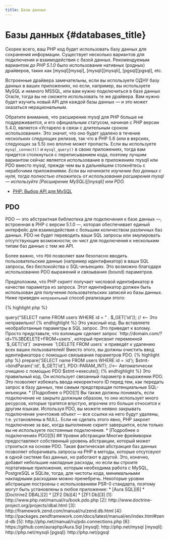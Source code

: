 ```yaml
---
title: Базы данных
---
```


# Базы данных {#databases_title}

Скорее всего, ваш PHP код будет использовать базу данных для сохранения информации. Существует несколько вариантов для подключения и взаимодействия с базой данных. Рекомендуемым вариантом _до PHP 5.1.0_ было использование нативных (родных) драйверов, таких как [mysql][mysql], [mysqli][mysqli], [pgsql][pgsql], etc.

Встроенные драйвера замечательны, если вы используете ОДНУ базу данных в ваших приложениях, но если, например, вы используете MySQL и немного MSSQL, или вам нужно подключиться в базе данных Oracle, тогда вы не сможете использовать те же драйвера. Вам нужно будет изучить новый API для каждой базы данных &mdash; и это может оказаться нерациональным.

Обратите внимание, что расширение mysql для PHP больше не поддерживается, и его официальным статусом, начиная с PHP версии 5.4.0, является «Устарело в связи с длительным сроком использования». Это значит, что оно будет удалено в течение нескольких следующих релизов, так что в PHP 5.6 (или в версиях, следующих за 5.5) оно вполне может пропасть. Если вы используете `mysql_connect()` и `mysql_query()` в своих приложениях, тогда вам придется столкнуться с переписыванием кода, поэтому лучшим вариантом сейчас является использование в приложениях mysqli или PDO вместо mysql, прежде чем вы в дальнейшем столкнётесь с нерабочими приложениями. _Если вы начинаете изучение баз данных с нуля, тогда полностью откажитесь от использования расширения mysql &mdash; используйте [Расширение MySQLi][mysqli] или PDO._

* [PHP: Выбор API для MySQL](http://php.net/manual/ru/mysqlinfo.api.choosing.php)

## PDO

PDO &mdash; это абстрактная библиотека для подключения к базе данных &mdash;, встроенная в PHP с версии 5.1.0 &mdash;, которая обеспечивает единый интерфейс для взаимодействия с большим количеством различных баз данных. PDO не будет переводить ваши SQL запросы или эмулировать отсутствующие возможности; он чист для подключения к нескольким типам баз данных с тем же API.

Более важно, что `PDO` позволяет вам безопасно вводить пользовательские данные (например идентификатор) в ваши SQL запросы, без беспокойства о SQL-инъекциях. Это возможно благодаря использованию PDO выражений и связывания (bound) параметров.

Предположим, что PHP скрипт получает числовой идентификатор в качестве параметра из запроса. Этот идентификатор должен быть использован для получения пользовательских записей из базы данных. Ниже приведен `неправильный` способ реализации этого:

{% highlight php %}
<?php
$pdo = new PDO('sqlite:users.db');
$pdo->query("SELECT name FROM users WHERE id = " . $_GET['id']); // <-- Это неправильно!
{% endhighlight %}

Это ужасный код. Вы вставляете необработанные параметры в SQL запрос. Это приведет к взлому. Просто представьте, что взломщик сделает запрос `http://domain.com/?id=1%3BDELETE+FROM+users`, который присвоит переменной `$_GET['id']` значение `1;DELETE FROM users` и приведёт к удалению всех ваших пользователей! Вместо этого, вы должны очистить ввод идентификатора с помощью связывания параметров PDO.

{% highlight php %}
<?php
$pdo = new PDO('sqlite:users.db');
$stmt = $pdo->prepare('SELECT name FROM users WHERE id = :id');
$stmt->bindParam(':id', $_GET['id'], PDO::PARAM_INT); //<-- Автоматически очищено с помощью PDO
$stmt->execute();
{% endhighlight %}

Это правильный код. Он использует связанный параметр в выражении PDO. Это позволяет избежать ввода некоректного ID перед тем, как передать запрос в базу данных, тем самым предотвращая потенциальные SQL-инъекции.

* [Подробнее о PDO][1]

Вы также должны понимать, если подключение не закрыто должным образом, то оно использует много ресурсов, которые тратятся впустую, впрочем это больше относится к другим языкам. Используя PDO, вы можете неявно закрывать подключение уничтожив объект &mdash; все ссылки на него будут удалены, т.е. установлены в NULL. Если не сделать этого явно, PHP закроет подключение за вас, когда выполнение скрипт завершится, если только вы не используете постоянные подключения.

* [Подробнее о подключениях PDO][5]

## Уровни абстракции

Многие фреймворки предоставляют собственный уровень абстракции, который может строиться на основе PDO. Такая фактическая абстракция баз данных позволяет оборачивать запросы на PHP в методы, которые отсутсвуют в одной системе баз данных, но работают в другой. Это, конечно, добавит небольшие накладные расходы, но если вы строите портативные приложения, которым необходима работа с MySQL, PostgreSQL и SQLite, тогда, для чистоты кода, минимальными накладными расходами можно пренебречь.

Некоторые уровни абстракции построены с использованием PSR-0 стандарта, поэтому могут быть установлены в любое приложение:

* [Aura SQL][6]
* [Doctrine2 DBAL][2]
* [ZF2 Db][4]
* [ZF1 Db][3]

[1]: http://www.php.net/manual/ru/book.pdo.php
[2]: http://www.doctrine-project.org/projects/dbal.html
[3]: http://framework.zend.com/manual/ru/zend.db.html
[4]: http://packages.zendframework.com/docs/latest/manual/en/index.html#zend-db
[5]: http://php.net/manual/ru/pdo.connections.php
[6]: https://github.com/auraphp/Aura.Sql

[mysql]: http://php.net/mysql
[mysqli]: http://php.net/mysqli
[pgsql]: http://php.net/pgsql
